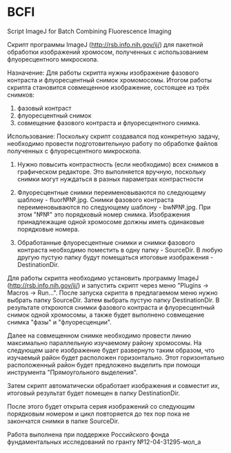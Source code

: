 BCFI
====

Script ImageJ for Batch Combining Fluorescence Imaging

Скрипт программы ImageJ (http://rsb.info.nih.gov/ij/) для пакетной обработки изображений хромосом, полученных с использованием флуоресцентного микроскопа.

Назначение:
Для работы скрипта нужны изображение фазового контраста и флуоресцентный снимок хромомосомы. Итогом работы скрипта становится совмещенное изображение, состоящее из трёх снимков:
1. фазовый контраст
2. флуоресцентный снимок
3. совмещение фазового контраста и флуоресцентного снимка.

Использование:
Поскольку скрипт создавался под конкретную задачу, необходимо провести подготовительную работу по обработке файлов полученных с флуоресцентного микроскопа.

1. Нужно повысить контрастность (если необходимо) всех снимков в графическом редакторе. Это выполняется вручную, поскольку снимки могут нуждаться в разных параметрах контрастности

2. Флуоресцентные снимки переименовываются по следующему шаблону - fluor№№.jpg. Снимки фазового контраста переименовываются по следующему шаблону - bw№№.jpg. При этом "№№" это порядковый номер снимка. Изображения принадлежащие одной хромосоме должны иметь одинаковые порядковые номера.

3. Обработанные флуоресцентные снимки и снимки фазового контраста необходимо поместить в одну папку - SourceDir. В любую другую пустую папку будут помещаться итоговые изображения - DestinationDir. 

Для работы скрипта необходимо установить программу ImageJ (http://rsb.info.nih.gov/ij/) и запустить скрипт через меню "Plugins -> Macros -> Run...".
После запуска скрипта в предлагаемом меню нужно выбрать папку SourceDir. Затем выбрать пустую папку DestinationDir.
В результате откроются снимки фазового контраста и флуоресцентный снимок одной хромосомы, а также будет выполнено совмещение снимка "фазы" и "флуоресценции".

Далее на совмещенном снимке необходимо провести линию максимально параллельную изучаемому району хромосомы. 
На следующем шаге изображение будет развернуто таким образом, что изучаемый район будет расположен горизонтально. Этот горизонтально расположенный район будет предложено выделить при помощи инструмента "Прямоугольного выделения".

Затем скрипт автоматически обработает изображения и совместит их, итоговый результат будет помещен в папку DestinationDir. 

После этого будет открыта серия изображений со следующим порядковым номером и цикл повторяется до тех пор пока не закончатся снимки в папке SourceDir.

Работа выполнена при поддержке Российского фонда фундаментальных исследований по гранту №12-04-31295-мол_а
